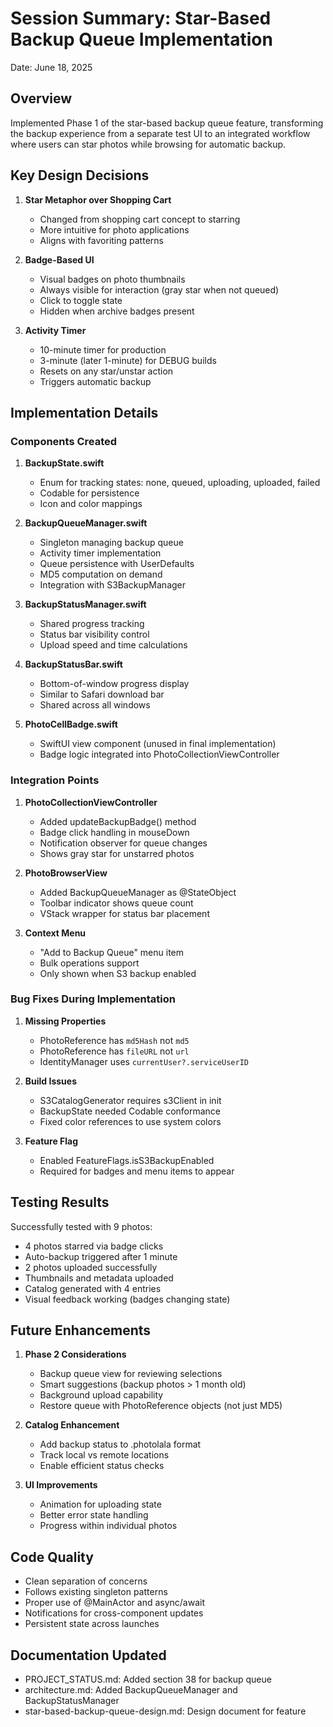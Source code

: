 # Session Summary: Star-Based Backup Queue Implementation

Date: June 18, 2025

## Overview
Implemented Phase 1 of the star-based backup queue feature, transforming the backup experience from a separate test UI to an integrated workflow where users can star photos while browsing for automatic backup.

## Key Design Decisions

1. **Star Metaphor over Shopping Cart**
   - Changed from shopping cart concept to starring
   - More intuitive for photo applications
   - Aligns with favoriting patterns

2. **Badge-Based UI**
   - Visual badges on photo thumbnails
   - Always visible for interaction (gray star when not queued)
   - Click to toggle state
   - Hidden when archive badges present

3. **Activity Timer**
   - 10-minute timer for production
   - 3-minute (later 1-minute) for DEBUG builds
   - Resets on any star/unstar action
   - Triggers automatic backup

## Implementation Details

### Components Created

1. **BackupState.swift**
   - Enum for tracking states: none, queued, uploading, uploaded, failed
   - Codable for persistence
   - Icon and color mappings

2. **BackupQueueManager.swift**
   - Singleton managing backup queue
   - Activity timer implementation
   - Queue persistence with UserDefaults
   - MD5 computation on demand
   - Integration with S3BackupManager

3. **BackupStatusManager.swift**
   - Shared progress tracking
   - Status bar visibility control
   - Upload speed and time calculations

4. **BackupStatusBar.swift**
   - Bottom-of-window progress display
   - Similar to Safari download bar
   - Shared across all windows

5. **PhotoCellBadge.swift**
   - SwiftUI view component (unused in final implementation)
   - Badge logic integrated into PhotoCollectionViewController

### Integration Points

1. **PhotoCollectionViewController**
   - Added updateBackupBadge() method
   - Badge click handling in mouseDown
   - Notification observer for queue changes
   - Shows gray star for unstarred photos

2. **PhotoBrowserView**
   - Added BackupQueueManager as @StateObject
   - Toolbar indicator shows queue count
   - VStack wrapper for status bar placement

3. **Context Menu**
   - "Add to Backup Queue" menu item
   - Bulk operations support
   - Only shown when S3 backup enabled

### Bug Fixes During Implementation

1. **Missing Properties**
   - PhotoReference has `md5Hash` not `md5`
   - PhotoReference has `fileURL` not `url`
   - IdentityManager uses `currentUser?.serviceUserID`

2. **Build Issues**
   - S3CatalogGenerator requires s3Client in init
   - BackupState needed Codable conformance
   - Fixed color references to use system colors

3. **Feature Flag**
   - Enabled FeatureFlags.isS3BackupEnabled
   - Required for badges and menu items to appear

## Testing Results

Successfully tested with 9 photos:
- 4 photos starred via badge clicks
- Auto-backup triggered after 1 minute
- 2 photos uploaded successfully
- Thumbnails and metadata uploaded
- Catalog generated with 4 entries
- Visual feedback working (badges changing state)

## Future Enhancements

1. **Phase 2 Considerations**
   - Backup queue view for reviewing selections
   - Smart suggestions (backup photos > 1 month old)
   - Background upload capability
   - Restore queue with PhotoReference objects (not just MD5)

2. **Catalog Enhancement**
   - Add backup status to .photolala format
   - Track local vs remote locations
   - Enable efficient status checks

3. **UI Improvements**
   - Animation for uploading state
   - Better error state handling
   - Progress within individual photos

## Code Quality
- Clean separation of concerns
- Follows existing singleton patterns
- Proper use of @MainActor and async/await
- Notifications for cross-component updates
- Persistent state across launches

## Documentation Updated
- PROJECT_STATUS.md: Added section 38 for backup queue
- architecture.md: Added BackupQueueManager and BackupStatusManager
- star-based-backup-queue-design.md: Design document for feature
